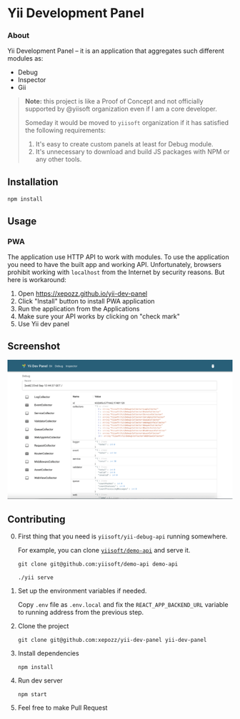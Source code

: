 # Yii Development Panel

### About

Yii Development Panel – it is an application that aggregates such different modules as:

- Debug
- Inspector
- Gii

> **Note:** this project is like a Proof of Concept and not officially supported by @yiisoft organization 
> even if I am a core developer.
> 
> Someday it would be moved to `yiisoft` organization if it has satisfied the following requirements:
> 1. It's easy to create custom panels at least for Debug module.
> 2. It's unnecessary to download and build JS packages with NPM or any other tools.

## Installation

```shell
npm install
```

## Usage

### PWA

The application use HTTP API to work with modules. 
To use the application you need to have the built app and working API.
Unfortunately, browsers prohibit working with `localhost` from the Internet by security reasons.
But here is workaround:

1. Open https://xepozz.github.io/yii-dev-panel
2. Click "Install" button to install PWA application
3. Run the application from the Applications
4. Make sure your API works by clicking on "check mark"
5. Use Yii dev panel

## Screenshot

![Screenshot](docs/screenshot.png)

## Contributing

0. First thing that you need is `yiisoft/yii-debug-api` running somewhere.

   For example, you can clone [`yiisoft/demo-api`](https://github.com/yiisoft/demo-api) and serve it.

   ```shell
   git clone git@github.com:yiisoft/demo-api demo-api
   ```

   ```shell
   ./yii serve
   ```

1. Set up the environment variables if needed.

   Copy `.env` file as `.env.local` and fix the `REACT_APP_BACKEND_URL` variable to running address from the previous
   step.

2. Clone the project

   ```shell
   git clone git@github.com:xepozz/yii-dev-panel yii-dev-panel
   ```

3. Install dependencies

   ```shell
   npm install
   ```

4. Run dev server

   ```shell
   npm start
   ```

5. Feel free to make Pull Request
